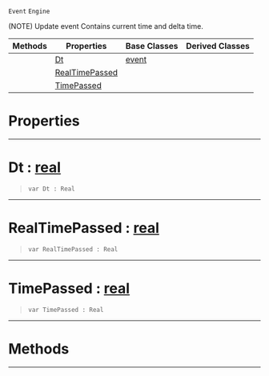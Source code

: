  `Event` `Engine`



(NOTE) Update event Contains current time and delta time.

|Methods|Properties|Base Classes|Derived Classes|
|---|---|---|---|
| |[ Dt](https://plasmaengine.github.io/PlasmaDocs/Plasma1/C++/code_reference/class_reference/updateevent.md#dt-plasma-engine-documenta)|[event](https://plasmaengine.github.io/PlasmaDocs/Plasma1/C++/code_reference/class_reference/event.md)| |
| |[ RealTimePassed](https://plasmaengine.github.io/PlasmaDocs/Plasma1/C++/code_reference/class_reference/updateevent.md#realtimepassed-plasma-engi)| | |
| |[ TimePassed](https://plasmaengine.github.io/PlasmaDocs/Plasma1/C++/code_reference/class_reference/updateevent.md#timepassed-plasma-engine-d)| | |


 #  Properties


---  
 #  Dt : [real](https://plasmaengine.github.io/PlasmaDocs/Plasma1/C++/code_reference/lightning_base_types/real.md)

> 
> ``` lang=cpp, name=Lightning
> var Dt : Real


---  
 #  RealTimePassed : [real](https://plasmaengine.github.io/PlasmaDocs/Plasma1/C++/code_reference/lightning_base_types/real.md)

> 
> ``` lang=cpp, name=Lightning
> var RealTimePassed : Real


---  
 #  TimePassed : [real](https://plasmaengine.github.io/PlasmaDocs/Plasma1/C++/code_reference/lightning_base_types/real.md)

> 
> ``` lang=cpp, name=Lightning
> var TimePassed : Real


---  
 #  Methods


---  
 

 
